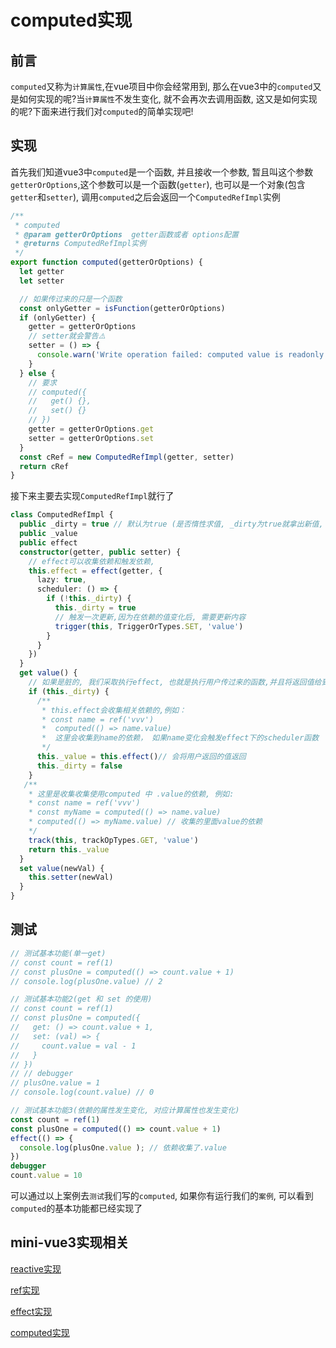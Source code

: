 # **computed实现**

## 前言

`computed`又称为`计算属性`,在vue项目中你会经常用到, 那么在vue3中的`computed`又是如何实现的呢?当`计算属性`不发生变化, 就不会再次去调用函数, 这又是如何实现的呢?下面来进行我们对`computed`的简单实现吧!

## 实现

首先我们知道vue3中`computed`是一个函数, 并且接收一个参数, 暂且叫这个参数`getterOrOptions`,这个参数可以是一个函数(`getter`), 也可以是一个对象(包含`getter`和`setter`), 调用`computed`之后会返回一个`ComputedRefImpl`实例

```typescript
/**
 * computed
 * @param getterOrOptions  getter函数或者 options配置
 * @returns ComputedRefImpl实例
 */
export function computed(getterOrOptions) {
  let getter
  let setter

  // 如果传过来的只是一个函数
  const onlyGetter = isFunction(getterOrOptions)
  if (onlyGetter) {
    getter = getterOrOptions
    // setter就会警告⚠️
    setter = () => {
      console.warn('Write operation failed: computed value is readonly')
    }
  } else {
    // 要求
    // computed({
    //   get() {},
    //   set() {}
    // })
    getter = getterOrOptions.get
    setter = getterOrOptions.set
  }
  const cRef = new ComputedRefImpl(getter, setter)
  return cRef
}
```



接下来主要去实现`ComputedRefImpl`就行了

```typescript
class ComputedRefImpl {
  public _dirty = true // 默认为true (是否惰性求值, _dirty为true就拿出新值, _dirty为false不求值)
  public _value
  public effect
  constructor(getter, public setter) {
    // effect可以收集依赖和触发依赖,
    this.effect = effect(getter, {
      lazy: true,
      scheduler: () => {
        if (!this._dirty) {
          this._dirty = true
          // 触发一次更新,因为在依赖的值变化后, 需要更新内容
          trigger(this, TriggerOrTypes.SET, 'value')
        }
      }
    })
  }
  get value() {
    // 如果是脏的, 我们采取执行effect, 也就是执行用户传过来的函数,并且将返回值给到this._value
    if (this._dirty) {
      /**
       * this.effect会收集相关依赖的,例如：
       * const name = ref('vvv')
       *  computed(() => name.value)
       *  这里会收集到name的依赖， 如果name变化会触发effect下的scheduler函数
       */
      this._value = this.effect()// 会将用户返回的值返回
      this._dirty = false
    }
   /**
    * 这里是收集收集使用computed 中 .value的依赖, 例如:
    * const name = ref('vvv')
    * const myName = computed(() => name.value)
    * computed(() => myName.value) // 收集的里面value的依赖
    */
    track(this, trackOpTypes.GET, 'value')
    return this._value
  }
  set value(newVal) {
    this.setter(newVal)
  }
}
```

## 测试

```javascript
// 测试基本功能(单一get)
// const count = ref(1)
// const plusOne = computed(() => count.value + 1)
// console.log(plusOne.value) // 2

// 测试基本功能2(get 和 set 的使用)
// const count = ref(1)
// const plusOne = computed({
//   get: () => count.value + 1,
//   set: (val) => {
//     count.value = val - 1
//   }
// })
// // debugger
// plusOne.value = 1
// console.log(count.value) // 0

// 测试基本功能3(依赖的属性发生变化, 对应计算属性也发生变化)
const count = ref(1)
const plusOne = computed(() => count.value + 1)
effect(() => {
  console.log(plusOne.value ); // 依赖收集了.value
})
debugger
count.value = 10  
```

可以通过以上案例去`测试`我们写的`computed`, 如果你有运行我们的`案例`, 可以看到`computed`的基本功能都已经实现了



## mini-vue3实现相关

[reactive实现](https://codevity.top/article/web/vue/vue3/source-code/1-reactive.htmlt)

[ref实现](https://codevity.top/article/web/vue/vue3/source-code/3-ref.html)

[effect实现](https://codevity.top/article/web/vue/vue3/source-code/2-effect.html)

[computed实现](https://codevity.top/article/web/vue/vue3/source-code/5-computed.html)